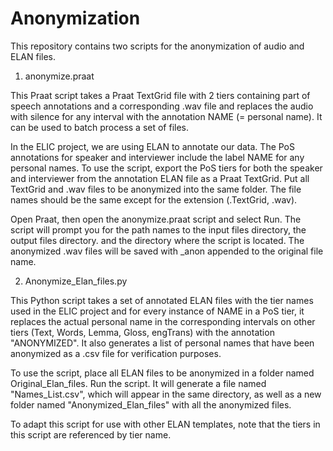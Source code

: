 # Anonymization
This repository contains two scripts for the anonymization of audio and ELAN files.

1. anonymize.praat

This Praat script takes a Praat TextGrid file with 2 tiers containing part of speech annotations and a corresponding .wav file and replaces the audio with silence for any interval with the annotation NAME (= personal name). It can be used to batch process a set of files.

In the ELIC project, we are using ELAN to annotate our data. The PoS annotations for speaker and interviewer include the label NAME for any personal names. To use the script, export the PoS tiers for both the speaker and interviewer from the annotation ELAN file as a Praat TextGrid. Put all TextGrid and .wav files to be anonymized into the same folder. The file names should be the same except for the extension (.TextGrid, .wav).

Open Praat, then open the anonymize.praat script and select Run. The script will prompt you for the path names to the input files directory, the output files directory. and the directory where the script is located. The anonymized .wav files will be saved with _anon appended to the original file name.

2. Anonymize_Elan_files.py

This Python script takes a set of annotated ELAN files with the tier names used in the ELIC project and for every instance of NAME in a PoS tier, it replaces the actual personal name in the corresponding intervals on other tiers (Text, Words, Lemma, Gloss, engTrans) with the annotation "ANONYMIZED". It also generates a list of personal names that have been anonymized as a .csv file for verification purposes.

To use the script, place all ELAN files to be anonymized in a folder named Original_Elan_files. Run the script. It will generate a file named "Names_List.csv", which will appear in the same directory, as well as a new folder named "Anonymized_Elan_files" with all the anonymized files.

To adapt this script for use with other ELAN templates, note that the tiers in this script are referenced by tier name.
